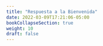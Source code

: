 ```yaml
---
title: "Respuesta a la Bienvenida"
date: 2022-03-09T17:21:06-05:00
bookCollapseSection: true
weight: 10
draft: false
---
```

